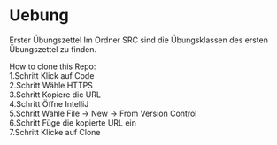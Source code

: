 # Uebung
Erster Übungszettel
Im Ordner SRC sind die Übungsklassen des ersten Übungszettel zu finden.

How to clone this Repo:  
1.Schritt Klick auf Code  
2.Schritt Wähle HTTPS  
3.Schritt Kopiere die URL  
4.Schritt Öffne IntelliJ  
5.Schritt Wähle File -> New -> From Version Control  
6.Schritt Füge die kopierte URL ein  
7.Schritt Klicke auf Clone  
